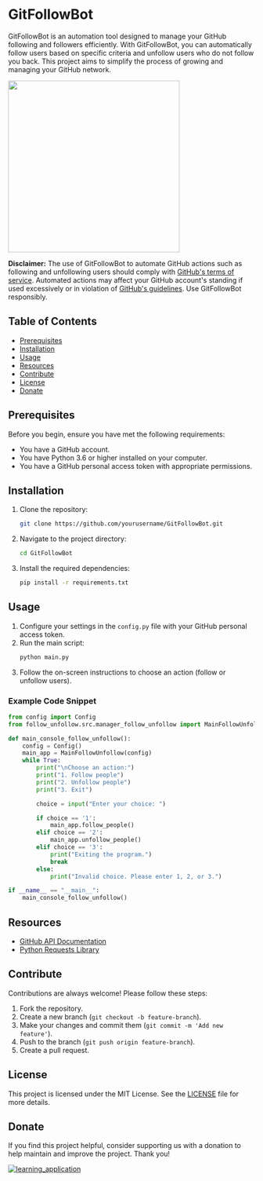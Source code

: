 # GitFollowBot

GitFollowBot is an automation tool designed to manage your GitHub following and followers efficiently. With GitFollowBot, you can automatically follow users based on specific criteria and unfollow users who do not follow you back. This project aims to simplify the process of growing and managing your GitHub network.

<img src="https://i.imgur.com/4qOsG3m.gif" width="350"></a>

**Disclaimer:** The use of GitFollowBot to automate GitHub actions such as following and unfollowing users should comply with [GitHub's terms of service](https://docs.github.com/en/github/site-policy/github-terms-of-service). Automated actions may affect your GitHub account's standing if used excessively or in violation of [GitHub's guidelines](https://docs.github.com/en/github/site-policy/github-acceptable-use-policies). Use GitFollowBot responsibly.

## Table of Contents

- [Prerequisites](#prerequisites)
- [Installation](#installation)
- [Usage](#usage)
- [Resources](#resources)
- [Contribute](#contribute)
- [License](#license)
- [Donate](#donate)

## Prerequisites

Before you begin, ensure you have met the following requirements:
- You have a GitHub account.
- You have Python 3.6 or higher installed on your computer.
- You have a GitHub personal access token with appropriate permissions.

## Installation

1. Clone the repository:
    ```bash
    git clone https://github.com/yourusername/GitFollowBot.git
    ```
2. Navigate to the project directory:
    ```bash
    cd GitFollowBot
    ```
3. Install the required dependencies:
    ```bash
    pip install -r requirements.txt
    ```

## Usage

1. Configure your settings in the `config.py` file with your GitHub personal access token.
2. Run the main script:
    ```bash
    python main.py
    ```
3. Follow the on-screen instructions to choose an action (follow or unfollow users).

### Example Code Snippet

```python
from config import Config
from follow_unfollow.src.manager_follow_unfollow import MainFollowUnfollow

def main_console_follow_unfollow():
    config = Config()
    main_app = MainFollowUnfollow(config)
    while True:
        print("\nChoose an action:")
        print("1. Follow people")
        print("2. Unfollow people")
        print("3. Exit")

        choice = input("Enter your choice: ")

        if choice == '1':
            main_app.follow_people()
        elif choice == '2':
            main_app.unfollow_people()
        elif choice == '3':
            print("Exiting the program.")
            break
        else:
            print("Invalid choice. Please enter 1, 2, or 3.")

if __name__ == "__main__":
    main_console_follow_unfollow()
```

## Resources

- [GitHub API Documentation](https://docs.github.com/en/rest)
- [Python Requests Library](https://docs.python-requests.org/en/latest/)

## Contribute

Contributions are always welcome! Please follow these steps:
1. Fork the repository.
2. Create a new branch (`git checkout -b feature-branch`).
3. Make your changes and commit them (`git commit -m 'Add new feature'`).
4. Push to the branch (`git push origin feature-branch`).
5. Create a pull request.

## License

This project is licensed under the MIT License. See the [LICENSE](LICENSE) file for more details.

## Donate

If you find this project helpful, consider supporting us with a donation to help maintain and improve the project. Thank you!

[![learning_application](https://i.imgur.com/abEFO5o.png)](https://buymeacoffee.com/sahurows)
